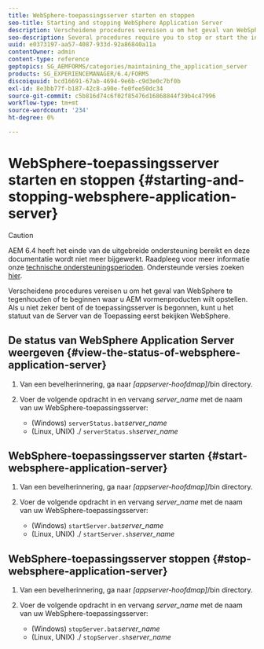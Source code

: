```yaml
---
title: WebSphere-toepassingsserver starten en stoppen
seo-title: Starting and stopping WebSphere Application Server
description: Verscheidene procedures vereisen u om het geval van WebSphere te tegenhouden of te beginnen waar u AEM vormenproducten wilt opstellen. In dit document wordt beschreven hoe u de WebSphere-toepassingsserver start en stopt.
seo-description: Several procedures require you to stop or start the instance of WebSphere where you want to deploy AEM forms products. This document describes how to start and stop the WebSphere Application Server.
uuid: e0373197-aa57-4087-933d-92a86840a11a
contentOwner: admin
content-type: reference
geptopics: SG_AEMFORMS/categories/maintaining_the_application_server
products: SG_EXPERIENCEMANAGER/6.4/FORMS
discoiquuid: bcd16691-67ab-4694-9e6b-c9d3e0c7bf0b
exl-id: 8e3bb77f-b187-42c8-a90e-fe0fee50dc34
source-git-commit: c5b816d74c6f02f85476d16868844f39b4c47996
workflow-type: tm+mt
source-wordcount: '234'
ht-degree: 0%

---
```


# WebSphere-toepassingsserver starten en stoppen {#starting-and-stopping-websphere-application-server}

>[!CAUTION]
>
>AEM 6.4 heeft het einde van de uitgebreide ondersteuning bereikt en deze documentatie wordt niet meer bijgewerkt. Raadpleeg voor meer informatie onze [technische ondersteuningsperioden](https://helpx.adobe.com/support/programs/eol-matrix.html). Ondersteunde versies zoeken [hier](https://experienceleague.adobe.com/docs/).

Verscheidene procedures vereisen u om het geval van WebSphere te tegenhouden of te beginnen waar u AEM vormenproducten wilt opstellen. Als u niet zeker bent of de toepassingsserver is begonnen, kunt u het statuut van de Server van de Toepassing eerst bekijken WebSphere.

## De status van WebSphere Application Server weergeven {#view-the-status-of-websphere-application-server}

1. Van een bevelherinnering, ga naar *[appserver-hoofdmap]*/bin directory.
1. Voer de volgende opdracht in en vervang *server_name* met de naam van uw WebSphere-toepassingsserver:

   * (Windows) `serverStatus.bat`*server_name*
   * (Linux, UNIX) ./ `serverStatus.sh`*server_name*

## WebSphere-toepassingsserver starten {#start-websphere-application-server}

1. Van een bevelherinnering, ga naar *[appserver-hoofdmap]*/bin directory.
1. Voer de volgende opdracht in en vervang *server_name* met de naam van uw WebSphere-toepassingsserver:

   * (Windows) `startServer.bat`*server_name*
   * (Linux, UNIX) ./ `startServer.sh`*server_name*

## WebSphere-toepassingsserver stoppen {#stop-websphere-application-server}

1. Van een bevelherinnering, ga naar *[appserver-hoofdmap]*/bin directory.
1. Voer de volgende opdracht in en vervang *server_name* met de naam van uw WebSphere-toepassingsserver:

   * (Windows) `stopServer.bat`*server_name*
   * (Linux, UNIX) ./ `stopServer.sh`*server_name*
